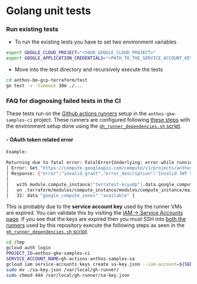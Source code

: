 # Golang unit tests

### Run existing tests
- To run the existing tests you have to set two environment variables
```bash
export GOOGLE_CLOUD_PROJECT="<YOUR_GOOGLE_CLOUD_PROJECT>"
export GOOGLE_APPLICATION_CREDENTIALS="<PATH_TO_THE_SERVICE_ACCOUNT_KEY_FILE>"
```
- Move into the test directory and recursively execute the tests
```bash
cd anthos-bm-gcp-terraform/test
go test -v -timeout 30m ./...
```

### FAQ for diagnosing failed tests in the CI 

These tests run on the [Github actions runners](https://console.cloud.google.com/compute/instances?project=anthos-gke-samples-ci) setup in the `anthos-gke-samples-ci` project. These runners are configured following [these steps](/.github/README.md) with the environment setup done using the [`gh_runner_dependencies.sh` script](/.github/gh_runner_dependencies.sh).

#### - OAuth token related error

```sh
Example:

Returning due to fatal error: FatalError{Underlying: error while running command: exit status 1; ╷
│ Error: Get "https://compute.googleapis.com/compute/v1/projects/anthos-gke-samples-ci/zones?alt=json&filter=&prettyPrint=false": oauth2: cannot fetch token: 400 Bad Request
│ Response: {"error":"invalid_grant","error_description":"Invalid JWT Signature."}
│ 
│   with module.compute_instance["terratest-kcyudp"].data.google_compute_zones.available,
│   on .terraform/modules/compute_instance/modules/compute_instance/main.tf line 32, in data "google_compute_zones" "available":
│   32: data "google_compute_zones" "available" {
```

This is probably due to the **service account key** used by the runner VMs are expired. You can validate this by visiting the [IAM -> Service Accounts page](https://console.cloud.google.com/iam-admin/serviceaccounts/details/110270208213450704617/keys?project=anthos-gke-samples-ci). If you see that the keys are expired then you must SSH into [both the runners](https://console.cloud.google.com/compute/instances?project=anthos-gke-samples-ci) used by this repository execute the following steps as seen in the [`gh_runner_dependencies.sh` script](/.github/gh_runner_dependencies.sh#L48-L53).

```sh
cd /tmp
gcloud auth login
PROJECT_ID=anthos-gke-samples-ci
SERVICE_ACCOUNT_NAME=gh-actions-anthos-samples-sa
gcloud iam service-accounts keys create sa-key.json --iam-account=${SERVICE_ACCOUNT_NAME}@${PROJECT_ID}.iam.gserviceaccount.com
sudo mv ./sa-key.json /var/local/gh-runner/
sudo chmod 444 /var/local/gh-runner/sa-key.json
```